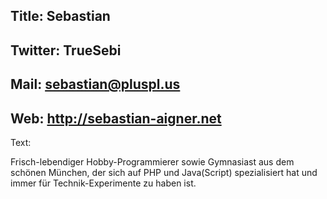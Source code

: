 Title: Sebastian
----
Twitter: TrueSebi
----
Mail: sebastian@pluspl.us
----
Web: http://sebastian-aigner.net
----
Text: 

Frisch-lebendiger Hobby-Programmierer sowie Gymnasiast aus dem schönen München, der sich auf PHP und Java(Script) spezialisiert hat und immer für Technik-Experimente zu haben ist.
